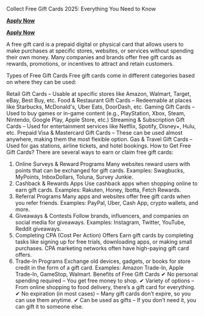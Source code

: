 Collect Free Gift Cards 2025: Everything You Need to Know

**[Apply Now](https://giftcardzero.com/mr%20beast%20all%20in%20one/)**

**[Apply Now](https://giftcardzero.com/mr%20beast%20all%20in%20one/)**

A free gift card is a prepaid digital or physical card that allows users to make purchases at specific stores, websites, or services without spending their own money. Many companies and brands offer free gift cards as rewards, promotions, or incentives to attract and retain customers.

Types of Free Gift Cards
Free gift cards come in different categories based on where they can be used:

Retail Gift Cards – Usable at specific stores like Amazon, Walmart, Target, eBay, Best Buy, etc.
Food & Restaurant Gift Cards – Redeemable at places like Starbucks, McDonald's, Uber Eats, DoorDash, etc.
Gaming Gift Cards – Used to buy games or in-game content (e.g., PlayStation, Xbox, Steam, Nintendo, Google Play, Apple Store, etc.)
Streaming & Subscription Gift Cards – Used for entertainment services like Netflix, Spotify, Disney+, Hulu, etc.
Prepaid Visa & Mastercard Gift Cards – These can be used almost anywhere, making them the most flexible option.
Gas & Travel Gift Cards – Used for gas stations, airline tickets, and hotel bookings.
How to Get Free Gift Cards?
There are several ways to earn or claim free gift cards:

1. Online Surveys & Reward Programs
Many websites reward users with points that can be exchanged for gift cards.
Examples: Swagbucks, MyPoints, InboxDollars, Toluna, Survey Junkie.
2. Cashback & Rewards Apps
Use cashback apps when shopping online to earn gift cards.
Examples: Rakuten, Honey, Ibotta, Fetch Rewards.
3. Referral Programs
Many apps and websites offer free gift cards when you refer friends.
Examples: PayPal, Uber, Cash App, crypto wallets, and more.
4. Giveaways & Contests
Follow brands, influencers, and companies on social media for giveaways.
Examples: Instagram, Twitter, YouTube, Reddit giveaways.
5. Completing CPA (Cost Per Action) Offers
Earn gift cards by completing tasks like signing up for free trials, downloading apps, or making small purchases.
CPA marketing networks often have high-paying gift card offers.
6. Trade-In Programs
Exchange old devices, gadgets, or books for store credit in the form of a gift card.
Examples: Amazon Trade-In, Apple Trade-In, GameStop, Walmart.
Benefits of Free Gift Cards
✔ No personal spending required – You get free money to shop.
✔ Variety of options – From online shopping to food delivery, there’s a gift card for everything.
✔ No expiration (in most cases) – Many gift cards don’t expire, so you can use them anytime.
✔ Can be used as gifts – If you don’t need it, you can gift it to someone else.

